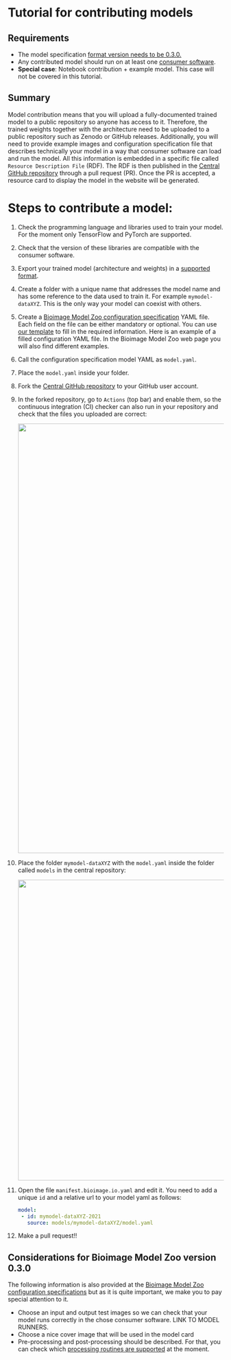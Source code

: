 # Tutorial for contributing models

## Requirements
- The model specification [format version needs to be 0.3.0.](https://github.com/bioimage-io/configuration/blob/master/README.md) 
- Any contributed model should run on at least one [consumer software](https://github.com/bioimage-io/configuration/blob/master/supported_formats_and_operations.md#consumers).
- **Special case**: Notebook contribution + example model. This case will not be covered in this tutorial. 

## Summary

Model contribution means that you will upload a fully-documented trained model to a public repository so anyone has access to it. 
Therefore, the trained weights together with the architecture need to be uploaded to a public repository such as Zenodo or GitHub releases. 
Additionally, you will need to provide example images and configuration specification file that describes technically your model in a way that 
consumer software can load and run the model. All this information is embedded in a specific file called `Resource Description File` (RDF). 
The RDF is then published in the [Central GitHub repository](https://github.com/bioimage-io/bioimage-io-models) through a pull request (PR). 
Once the PR is accepted, a resource card to display the model in the website will be generated.


# Steps to contribute a model:
1. Check the programming language and libraries used to train your model. For the moment only TensorFlow and PyTorch are supported.
2. Check that the version of these libraries are compatible with the consumer software.
3. Export your trained model (architecture and weights) in a [supported format](https://github.com/bioimage-io/configuration/blob/master/supported_formats_and_operations.md#weight-formats).
4. Create a folder with a unique name that addresses the model name and has some reference to the data used to train it. For example `mymodel-dataXYZ`. This is the only way your model can coexist with others.

5. Create a [Bioimage Model Zoo configuration specification](https://github.com/bioimage-io/configuration/blob/master/README.md) YAML file.
   Each field on the file can be either mandatory or optional. You can use [our template](https://github.com/bioimage-io/bioimage-io-models/pull/55/files#diff-f6c64be5b9d764d0964654908b2ed4495fccc7624e58e9360bfdc6cef169edbe) to fill in the required information. 
   Here is an example of a filled configuration YAML file. In the Bioimage Model Zoo web page you will also find different examples. 
   
6. Call the configuration specification model YAML as `model.yaml`. 
7. Place the `model.yaml` inside your folder. 
9. Fork the [Central GitHub repository](https://github.com/bioimage-io/bioimage-io-models) to your GitHub user account.
10. In the forked repository, go to `Actions` (top bar) and enable them, so the continuous integration (CI) checker can also run in your repository and check that the files you uploaded are correct:
   
    <img src="contribute_models/enable_actions.png" align="center" width="1000"/>
    
11. Place the folder `mymodel-dataXYZ` with the `model.yaml` inside the folder called `models` in the central repository:
    
    <img src="contribute_models/dummy_model_folder.png" align="center" width="700"/>
    
12. Open the file `manifest.bioimage.io.yaml` and edit it. You need to add a unique `id` and a relative url to your model yaml as follows:
    ```yaml
    model:
     - id: mymodel-dataXYZ-2021
       source: models/mymodel-dataXYZ/model.yaml       
    ```
13. Make a pull request!!

## Considerations for Bioimage Model Zoo version 0.3.0
The following information is also provided at the [Bioimage Model Zoo configuration specifications](https://github.com/bioimage-io/configuration/blob/master/README.md) but as it is quite important, we make you to pay special attention to it.
* Choose an input and output test images so we can check that your model runs correctly in the chose consumer software. LINK TO MODEL RUNNERS.
* Choose a nice cover image that will be used in the model card
* Pre-processing and post-processing should be described. For that, you can check which [processing routines are supported](https://github.com/bioimage-io/configuration/blob/master/supported_formats_and_operations.md#pre--and-postprocessing) at the moment.

